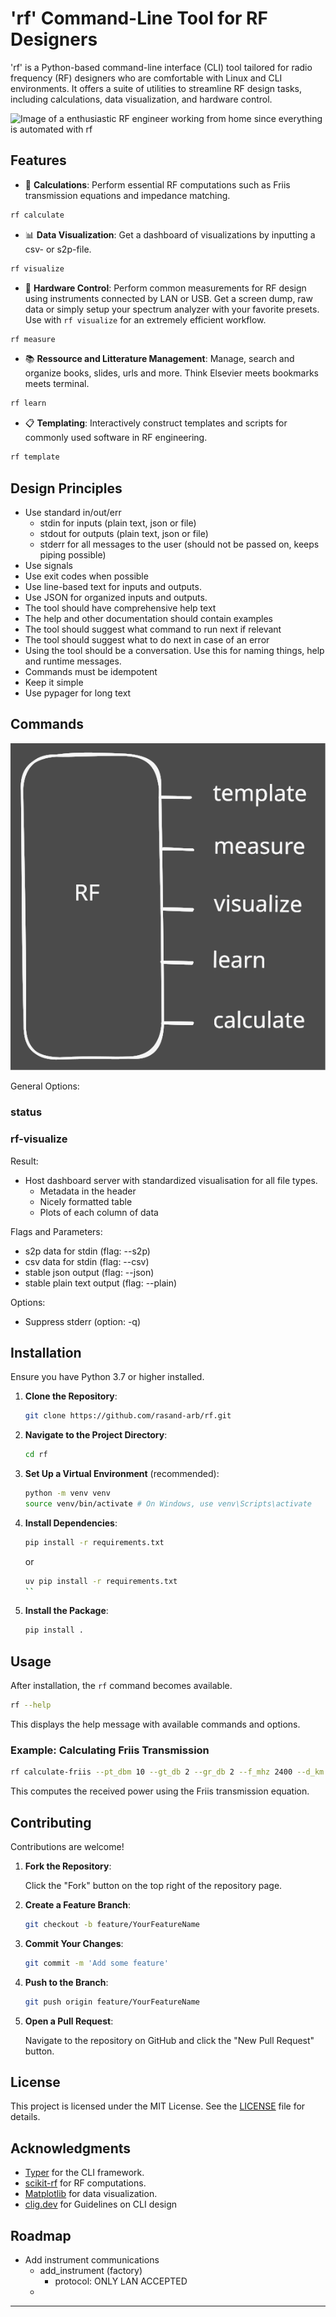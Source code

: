 # 'rf' Command-Line Tool for RF Designers

'rf' is a Python-based command-line interface (CLI) tool tailored for radio frequency (RF) designers who are comfortable with Linux and CLI environments. It offers a suite of utilities to streamline RF design tasks, including calculations, data visualization, and hardware control.

![Image of a enthusiastic RF engineer working from home since everything is
automated with rf](./headerimage.png)

## Features

- :abacus: **Calculations**: Perform essential RF computations such as Friis transmission equations and impedance matching.
```bash
rf calculate
```
- :bar_chart: **Data Visualization**: Get a dashboard of visualizations by inputting a csv-
  or s2p-file.
```bash
rf visualize
```
- :electric_plug: **Hardware Control**: Perform common measurements for RF design using
  instruments connected by LAN or USB. Get a screen dump, raw data or simply
  setup your spectrum analyzer with your favorite presets. Use with `rf visualize`
  for an extremely efficient workflow.
```bash
rf measure
```
- :books: **Ressource and Litterature Management**: Manage, search and organize books,
  slides, urls and more. Think Elsevier meets bookmarks meets terminal.
```bash
rf learn
```
- :clipboard: **Templating**: Interactively construct templates and scripts for commonly
  used software in RF engineering. 
```bash
rf template
```

## Design Principles

- Use standard in/out/err
   - stdin for inputs (plain text, json or file)
   - stdout for outputs (plain text, json or file)
   - stderr for all messages to the user (should not be passed on, keeps piping
     possible)
- Use signals
- Use exit codes when possible
- Use line-based text for inputs and outputs.
- Use JSON for organized inputs and outputs.
- The tool should have comprehensive help text
- The help and other documentation should contain examples
- The tool should suggest what command to run next if relevant
- The tool should suggest what to do next in case of an error
- Using the tool should be a conversation. Use this for naming things, help and
  runtime messages.
- Commands must be idempotent
- Keep it simple
- Use pypager for long text


## Commands

![interface description for main app and modules](./interface.excalidraw.svg)

General Options:

### status

### rf-visualize

Result:

- Host dashboard server with standardized visualisation for all file types. 
   - Metadata in the header
   - Nicely formatted table
   - Plots of each column of data

Flags and Parameters:

- s2p data for stdin (flag: --s2p)
- csv data for stdin (flag: --csv)
- stable json output (flag: --json)
- stable plain text output (flag: --plain)

Options:

- Suppress stderr (option: -q)

## Installation

Ensure you have Python 3.7 or higher installed.

1. **Clone the Repository**:

   ```bash
   git clone https://github.com/rasand-arb/rf.git
   ```

2. **Navigate to the Project Directory**:

   ```bash
   cd rf
   ```

3. **Set Up a Virtual Environment** (recommended):

   ```bash
   python -m venv venv
   source venv/bin/activate # On Windows, use venv\Scripts\activate
   ```

4. **Install Dependencies**:

   ```bash
   pip install -r requirements.txt
   ```
   or
   
   ```bash
   uv pip install -r requirements.txt
   ``

5. **Install the Package**:

   ```bash
   pip install .
   ```

## Usage

After installation, the `rf` command becomes available.

```bash
rf --help
```

This displays the help message with available commands and options.

### Example: Calculating Friis Transmission

```bash
rf calculate-friis --pt_dbm 10 --gt_db 2 --gr_db 2 --f_mhz 2400 --d_km 1
```

This computes the received power using the Friis transmission equation.

## Contributing

Contributions are welcome!

1. **Fork the Repository**:

   Click the "Fork" button on the top right of the repository page.

2. **Create a Feature Branch**:

   ```bash
   git checkout -b feature/YourFeatureName
   ```

3. **Commit Your Changes**:

   ```bash
   git commit -m 'Add some feature'
   ```

4. **Push to the Branch**:

   ```bash
   git push origin feature/YourFeatureName
   ```

5. **Open a Pull Request**:

   Navigate to the repository on GitHub and click the "New Pull Request" button.

## License

This project is licensed under the MIT License. See the [LICENSE](LICENSE) file for details.

## Acknowledgments

- [Typer](https://typer.tiangolo.com/) for the CLI framework.
- [scikit-rf](https://scikit-rf.readthedocs.io/) for RF computations.
- [Matplotlib](https://matplotlib.org/) for data visualization.
- [clig.dev](https://clig.dev/) for Guidelines on CLI design

## Roadmap

- Add instrument communications
   - add_instrument (factory)
      - protocol: ONLY LAN ACCEPTED
   - 
---

